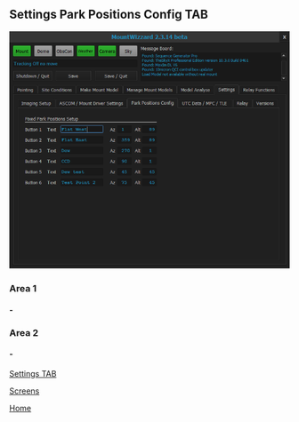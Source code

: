 ## Settings Park Positions Config TAB

<img src="../pics/tab_settings_parkpositionsconfig.png"/>

### Area 1

#### -

### Area 2

#### -

[Settings TAB](11start06.md)

[Screens](11start00.md)

[Home](00home.md)